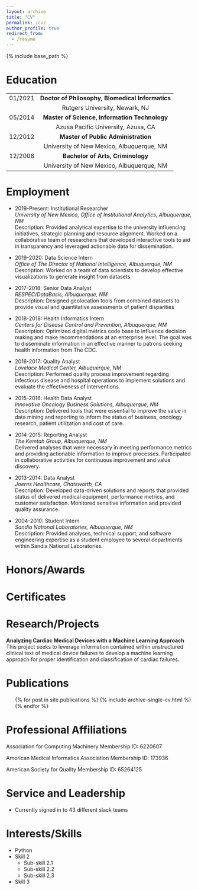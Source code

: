 ```yaml
---
layout: archive
title: "CV"
permalink: /cv/
author_profile: true
redirect_from:
  - /resume
---
```


{% include base_path %}


 


Education
======

|         |                                            |
|---------|:------------------------------------------:|
|01/2021	|**Doctor of Philosophy, Biomedical Informatics**|
|	        |Rutgers University, Newark, NJ              |
|05/2014	|**Master of Science, Information Technology**   |
|	        |Azusa Pacific University, Azusa, CA         |
|12/2012	|**Master of Public Administration**            |
|	        |University of New Mexico, Albuquerque, NM   |
|12/2008	|**Bachelor of Arts, Criminology**               |
|	        |University of New Mexico, Albuquerque, NM   

Employment
======
* 2019-Present:	Institutional Researcher <br />
  *University of New Mexico, Office of Institutional Analytics, Albuquerque, NM* <br />
	Description: Provided analytical expertise to the university influencing initiatives, strategic planning and resource alignment. Worked on a collaborative team of researchers that developed interactive tools to aid in transparency and leveraged actionable data for dissemination.

* 2019-2020:	Data Science Intern		<br />
	*Office of The Director of National Intelligence, Albuquerque, NM* <br />
  Description: Worked on a team of data scientists to develop effective visualizations to generate insight from datasets. 
		
* 2017-2018:	Senior Data Analyst		<br />
	*RESPEC/DataBasis, Albuquerque, NM* <br />
	Description: Designed geolocation tools from combined datasets to provide visual and quantitative assessments of patient disparities

* 2018-2018:	Health Informatics Intern	<br />
	*Centers for Disease Control and Prevention, Albuquerque, NM* <br />
  Description: Optimized digital metrics code base to influence decision making and make recommendations at an enterprise level. The goal was to disseminate information in an effective manner to patrons seeking health information from The CDC. 
	
* 2016-2017:	Quality Analyst <br />
	*Lovelace Medical Center, Albuquerque, NM* <br />
  Description: Performed quality process improvement regarding infectious disease and hospital operations to implement solutions and evaluate the effectiveness of interventions.
	
* 2015-2016:	Health Data Analyst <br />
	*Innovative Oncology Business Solutions, Albuquerque, NM* <br />
	Description: Delivered tools that were essential to improve the value in data mining and reporting to inform the status of business, oncology research, patient utilization and cost of care.

* 2014-2015:	Reporting Analyst	<br />
*The Kemtah Group, Albuquerque, NM* <br />
	Delivered analyses that were necessary in meeting performance metrics and providing actionable information to improve processes. Participated in collaborative activities for continuous improvement and value discovery.

* 2013-2014:	Data Analyst <br />
*Joerns Healthcare, Chatsworth, CA* <br />
	Description: Developed data-driven solutions and reports that provided status of delivered medical equipment, performance metrics, and customer satisfaction. Monitored sensitive information and provided quality assurance.

* 2004-2010:	Student Intern <br />
*Sandia National Laboratories, Albuquerque, NM* <br />
	Description: Provided analyses, technical support, and software engineering expertise as a student employee to several departments within Sandia National Laboratories.		

Honors/Awards
======

Certificates
======

Research/Projects
======
**Analyzing Cardiac Medical Devices with a Machine Learning Approach** <br />
This project seeks to leverage information contained within unstructured clinical text of
medical device failures to develop a machine learning approach for proper identification and classification of cardiac failures. 

Publications
======
  <ul>{% for post in site.publications %}
    {% include archive-single-cv.html %}
  {% endfor %}</ul>
  
Professional Affiliations
======
Association for Computing Machinery
Membership ID: 6220607

American Medical Informatics Association
Membership ID: 173936

American Society for Quality
Membership ID: 65264125

    
Service and Leadership
======
* Currently signed in to 43 different slack teams

Interests/Skills
======
* Python
* Skill 2
  * Sub-skill 2.1
  * Sub-skill 2.2
  * Sub-skill 2.3
* Skill 3
